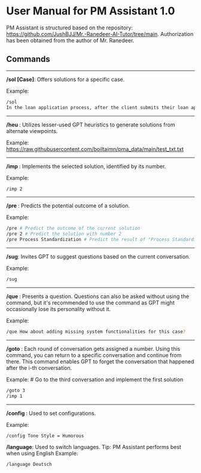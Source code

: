 # User Manual for PM Assistant 1.0
PM Assistant is structured based on the repository: https://github.com/JushBJJ/Mr.-Ranedeer-AI-Tutor/tree/main. Authorization has been obtained from the author of Mr. Ranedeer.

## Commands
---
**/sol [Case]**: Offers solutions for a specific case.

Example:
```bash
/sol
In the loan application process, after the client submits their loan application, the clerk performs three checks in a random order: identity check, verification, and creditworthiness check. If any of these checks fail, the application is rejected. However, since there is no predefined order for conducting the checks, it leads to an issue of overprocessing.
```

---
**/heu <List of Heuristics>**: Utilizes lesser-used GPT heuristics to generate solutions from alternate viewpoints.

Example:
https://raw.githubusercontent.com/boiltaimn/pma_data/main/test_txt.txt


---
**/imp <number>**: Implements the selected solution, identified by its number.

Example:
```bash
/imp 2
```

---
**/pre <number or solution>**: Predicts the potential outcome of a solution.

Example:
```bash
/pre # Predict the outcome of the current solution
/pre 2 # Predict the solution with number 2
/pre Process Standardization # Predict the result of "Process Standardization"
```

---
**/sug**: Invites GPT to suggest questions based on the current conversation.

Example:
```bash
/sug
```

---
**/que <question>**: Presents a question. Questions can also be asked without using the command, but it's recommended to use the command as GPT might occasionally lose its personality without it.

Example:
```bash
/que How about adding missing system functionalities for this case?
```

---
**/goto <number i>**: Each round of conversation gets assigned a number. Using this command, you can return to a specific conversation and continue from there. This command enables GPT to forget the conversation that happened after the i-th conversation.

Example: # Go to the third conversation and implement the first solution
```bash
/goto 3 
/imp 1
```

---
**/config <configuration>**: Used to set configurations.

Example: 
```bash
/config Tone Style = Humorous
```

**/language**: Used to switch languages.
Tip: PM Assistant performs best when using English
Example: 
```bash
/language Deutsch
```
